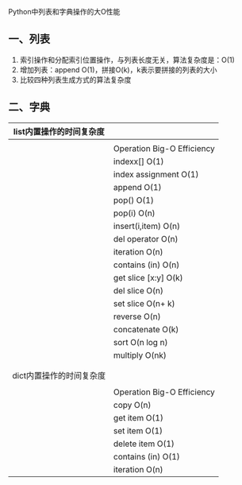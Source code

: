 Python中列表和字典操作的大O性能

## 一、列表

1. 索引操作和分配索引位置操作，与列表长度无关，算法复杂度是：O(1)
2. 增加列表：append O(1)，拼接O(k)，k表示要拼接的列表的大小
3. 比较四种列表生成方式的算法复杂度

## 二、字典

  

| list内置操作的时间复杂度 |                                           |
| ------------------------ | ----------------------------------------- |
|                          |                                           |
|                          | Operation                Big-O Efficiency |
|                          | indexx[]		 O(1)                     |
|                          | index assignment 	 O(1)                |
|                          | append			 O(1)                   |
|                          | pop()			 O(1)                    |
|                          | pop(i)			 O(n)                   |
|                          | insert(i,item)		 O(n)               |
|                          | del operator		 O(n)                 |
|                          | iteration		 O(n)                    |
|                          | contains (in)		 O(n)                |
|                          | get slice [x:y]	 	 O(k)             |
|                          | del slice 		 O(n)                   |
|                          | set slice		 O(n+ k)                 |
|                          | reverse			 O(n)                  |
|                          | concatenate 		 O(k)                 |
|                          | sort                     O(n log n)       |
|                          | multiply                 O(nk)            |
|                          |                                           |
|                          |                                           |
| dict内置操作的时间复杂度 |                                           |
|                          |                                           |
|                          | Operation		 Big-O Efficiency        |
|                          | copy			 O(n)                     |
|                          | get item		 O(1)                     |
|                          | set item		 O(1)                     |
|                          | delete item		 O(1)                  |
|                          | contains (in)		 O(1)                |
|                          | iteration		 O(n)                    |